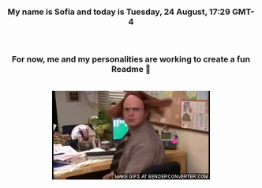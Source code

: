 


<div align="center">
<h3 >My name is Sofia and today is Tuesday, 24 August, 17:29 GMT-4</h3><br>
<h3 >For now, me and my personalities are working to create a fun Readme 👋
</h3><br>
<img src='img/dwight.gif' alt='working...'/>
</div>
